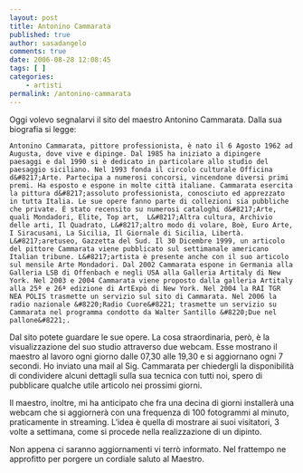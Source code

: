 ```yaml
---
layout: post
title: Antonino Cammarata
published: true
author: sasadangelo
comments: true
date: 2006-08-28 12:08:45
tags: [ ]
categories:
    - artisti
permalink: /antonino-cammarata
---
```




  Oggi volevo segnalarvi il sito del maestro Antonino Cammarata. Dalla sua biografia si legge:





  
    Antonino Cammarata, pittore professionista, è nato il 6 Agosto 1962 ad Augusta, dove vive e dipinge. Dal 1985 ha iniziato a dipingere paesaggi e dal 1990 si è dedicato in particolare allo studio del paesaggio siciliano. Nel 1993 fonda il circolo culturale Officina d&#8217;Arte. Partecipa a numerosi concorsi, vincendone diversi primi premi. Ha esposto e espone in molte città italiane. Cammarata esercita la pittura d&#8217;assoluto professionista, conosciuto ed apprezzato in tutta Italia. Le sue opere fanno parte di collezioni sia pubbliche che private. É stato recensito su numerosi cataloghi d&#8217;Arte, quali Mondadori, Elite, Top art,  L&#8217;Altra cultura, Archivio delle arti, Il Quadrato, L&#8217;altro modo di volare, Boè, Euro Arte, I Siracusani, La Sicilia, Il Giornale di Sicilia, Libertà. L&#8217;aretuseo, Gazzetta del Sud. Il 30 Dicembre 1999, un articolo del pittore Cammarata viene pubblicato sul settimanale americano Italian tribune. L&#8217;artista è presente anche con il suo articolo sul mensile Arte Mondadori. Dal 2002 Cammarata espone in Germania alla Galleria LSB di Offenbach e negli USA alla Galleria Artitaly di New York. Nel 2003 e 2004 Cammarata viene proposto dalla galleria Artitaly alla 25ª e 26ª edizione di ArtExpò di New York. Nel 2004 la RAI TGR NEA POLIS trasmette un servizio sul sito di Cammarata. Nel 2006 la radio nazionale &#8220;Radio Cuore&#8221; trasmette un servizio su Cammarata nel programma condotto da Walter Santillo &#8220;Due nel pallone&#8221;.
  



  Dal sito potete guardare le sue opere. La cosa straordinaria, però, è la visualizzazione del suo studio attraverso due webcam. Esse mostrano il maestro al lavoro ogni giorno dalle 07,30 alle 19,30 e si aggiornano ogni 7 secondi. Ho inviato una mail al Sig. Cammarata per chiedergli la disponibilità di condividere alcuni dettagli sulla sua tecnica con tutti noi, spero di pubblicare qualche utile articolo nei prossimi giorni.



  Il maestro, inoltre, mi ha anticipato che fra una decina di giorni installerà una webcam che si aggiornerà con una frequenza di 100 fotogrammi al minuto, praticamente in streaming. L&#8217;idea è quella di mostrare ai suoi visitatori, 3 volte a settimana, come si procede nella realizzazione di un dipinto.



  Non appena ci saranno aggiornamenti vi terrò informato. Nel frattempo ne approfitto per porgere un cordiale saluto al Maestro.
